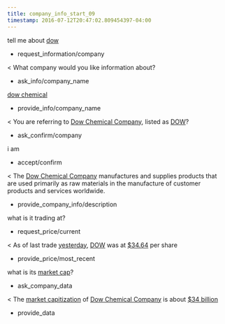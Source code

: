 ```yaml
---
title: company_info_start_09
timestamp: 2016-07-12T20:47:02.809454397-04:00
---
```


tell me about [dow](company_name)
* request_information/company

< What company would you like information about?
* ask_info/company_name

[dow chemical](company_name)
* provide_info/company_name

< You are referring to [Dow Chemical Company](company_name), listed as [DOW](ticker_symbol)?
* ask_confirm/company

i am
* accept/confirm

< The [Dow Chemical Company](company_name) manufactures and supplies products that are used primarily as raw materials in the manufacture of customer products and services worldwide.
* provide_company_info/description

what is it trading at?
* request_price/current

< As of last trade [yesterday](time/price_time), [DOW](ticker_symbol) was at [$34.64](currency/price) per share
* provide_price/most_recent

what is its [market cap](datapoint)?
* ask_company_data

< The [market capitization](datapoint) of [Dow Chemical Company](company_name) is about [$34 billion](approximate_amount)
* provide_data

